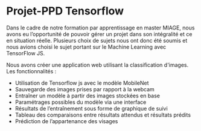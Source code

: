 # Projet-PPD Tensorflow

Dans le cadre de notre formation par apprentissage en master MIAGE, nous avons eu l’opportunité de pouvoir gérer un projet dans son intégralité et ce en situation réelle.
Plusieurs choix de sujets nous ont donc été soumis et nous avions choisi le sujet portant sur le Machine Learning avec TensorFlow JS. 

Nous avons créer une application web utilisant la classification d'images. Les fonctionnalités :

* Utilisation de Tensorflow js avec le modèle MobileNet
* Sauvegarde des images prises par rapport à la webcam
* Entraîner un modèle à partir des images stockées en base
* Paramétrages possibles du modèle via une interface
* Résultats de l’entraînement sous forme de graphique de suivi
* Tableau des comparaisons entre résultats attendus et résultats prédits
* Prédiction de l’appartenance des visages
